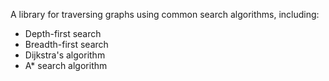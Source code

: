 A library for traversing graphs using common search algorithms, including:
* Depth-first search
* Breadth-first search
* Dijkstra's algorithm
* A* search algorithm